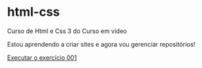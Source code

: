 # html-css
Curso de Html e Css 3 do Curso em vídeo

Estou aprendendo a criar sites e agora vou gerenciar repositórios!

<a href="https://devkauagm.github.io/html-css/Excercícios/ex001/index.html">Executar o exercício 001</a>